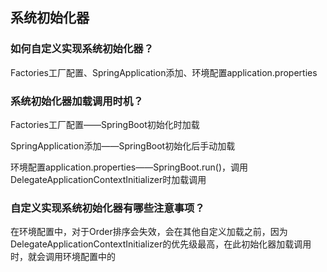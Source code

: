 ## 系统初始化器

### 如何自定义实现系统初始化器？

Factories工厂配置、SpringApplication添加、环境配置application.properties

### 系统初始化器加载调用时机？

Factories工厂配置——SpringBoot初始化时加载

SpringApplication添加——SpringBoot初始化后手动加载

环境配置application.properties——SpringBoot.run()，调用DelegateApplicationContextInitializer时加载调用

### 自定义实现系统初始化器有哪些注意事项？

在环境配置中，对于Order排序会失效，会在其他自定义加载之前，因为DelegateApplicationContextInitializer的优先级最高，在此初始化器加载调用时，就会调用环境配置中的




